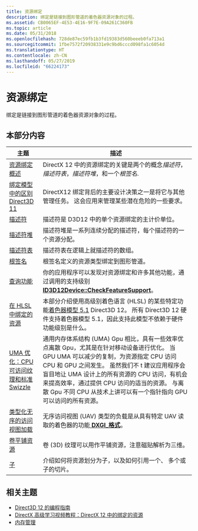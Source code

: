 ```yaml
---
title: 资源绑定
description: 绑定是链接到图形管道的着色器资源对象的过程。
ms.assetid: CB0065EF-4E53-4E16-9F7E-09A261C360FB
ms.topic: article
ms.date: 05/31/2018
ms.openlocfilehash: 728de87ec59fb1b3fd19383d560beeeb0fa713a1
ms.sourcegitcommit: 1fbe7572f20938331e9c9bd6cccd098fa1c6054d
ms.translationtype: HT
ms.contentlocale: zh-CN
ms.lasthandoff: 05/27/2019
ms.locfileid: "66224173"
---
```

# <a name="resource-binding"></a>资源绑定

绑定是链接到图形管道的着色器资源对象的过程。

## <a name="in-this-section"></a>本部分内容

| 主题 | 描述 |
|-|-|
| [资源绑定概述](resource-binding-flow-of-control.md) | DirectX 12 中的资源绑定的关键是两个的概念*描述符*，*描述符表*，*描述符堆*，和一个*根签名*. |
| [绑定模型中的区别 Direct3D 11](binding-model.md) | DirectX12 绑定背后的主要设计决策之一是将它与其他管理任务。 这会应用来管理某些潜在危险的一些要求。 |
| [描述符](descriptors.md) | 描述符是 D3D12 中的单个资源绑定的主计价单位。 |
| [描述符堆](descriptor-heaps.md) | 描述符堆是一系列连续分配的描述符，每个描述符的一个资源分配。 |
| [描述符表](descriptor-tables.md) | 描述符表在逻辑上就描述符的数组。 |
| [根签名](root-signatures.md) | 根签名定义的资源类型绑定到图形管道。 |
| [查询功能](capability-querying.md) | 你的应用程序可以发现对资源绑定和许多其他功能，通过调用的支持级别[ **ID3D12Device::CheckFeatureSupport**](/windows/desktop/api/D3D12/nf-d3d12-id3d12device-checkfeaturesupport)。 |
| [在 HLSL 中绑定的资源](resource-binding-in-hlsl.md) | 本部分介绍使用高级别着色语言 (HLSL) 的某些特定功能[着色器模型 5.1](https://msdn.microsoft.com/library/windows/desktop/dn933277) Direct3D 12。 所有 Direct3D 12 硬件支持着色器模型 5.1，因此支持此模型不依赖于硬件功能级别是什么。 |
| [UMA 优化：CPU 可访问纹理和标准 Swizzle](default-texture-mapping.md) | 通用内存体系结构 (UMA) Gpu 相比，具有一些效率优点离散 Gpu，尤其是在针对移动设备进行优化。 当 GPU UMA 可以减少的复制，为资源指定 CPU 访问 CPU 和 GPU 之间发生。 虽然我们不 t 建议应用程序会盲目地让 UMA 设计上的所有资源的 CPU 访问，有机会来提高效率，通过提供 CPU 访问的适当的资源。 与离散 Gpu 不同 CPU 从技术上讲可以有一个指针指向 GPU 可以访问的所有资源。 |
| [类型化无序的访问视图加载](typed-unordered-access-view-loads.md) | 无序访问视图 (UAV) 类型的负载是从具有特定 UAV 读取的着色器的功能[ **DXGI\_格式**](https://msdn.microsoft.com/library/windows/desktop/bb173059)。 |
| [卷平铺资源](volume-tiled-resources.md) | 卷 (3D) 纹理可以用作平铺资源，注意磁贴解析为三维。 |
| [子](subresources.md) | 介绍如何将资源划分为子，以及如何引用一个、 多个或子的切片。 |

## <a name="related-topics"></a>相关主题

* [Direct3D 12 的编程指南](directx-12-programming-guide.md)
* [DirectX 高级学习视频教程：DirectX 12 中的绑定的资源](https://www.youtube.com/watch?v=Uwhhdktaofg)
* [内存管理](memory-management.md)
